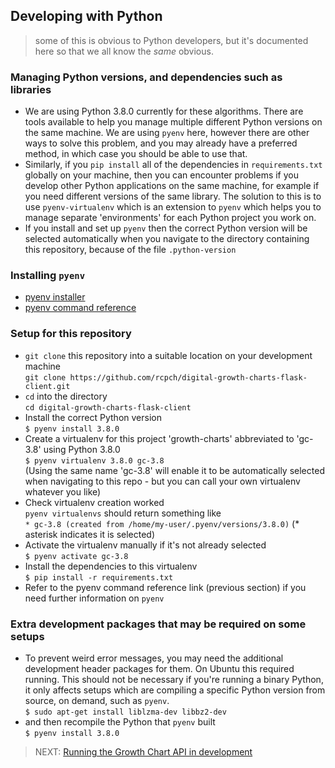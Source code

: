 ## Developing with Python

> some of this is obvious to Python developers, but it's documented here so that we all know the _same_ obvious.

### Managing Python versions, and dependencies such as libraries

* We are using Python 3.8.0 currently for these algorithms. There are tools available to help you manage multiple different Python versions on the same machine. We are using `pyenv` here, however there are other ways to solve this problem, and you may already have a preferred method, in which case you should be able to use that.
* Similarly, if you `pip install` all of the dependencies in `requirements.txt` globally on your machine, then you can encounter problems if you develop other Python applications on the same machine, for example if you need different versions of the same library. The solution to this is to use `pyenv-virtualenv` which is an extension to `pyenv` which helps you to manage separate 'environments' for each Python project you work on.
* If you install and set up `pyenv` then the correct Python version will be selected automatically when you navigate to the directory containing this repository, because of the file `.python-version`

### Installing `pyenv`

* [pyenv installer](https://github.com/pyenv/pyenv-installer)
* [pyenv command reference](https://github.com/pyenv/pyenv/blob/master/COMMANDS.md#pyenv-local)

### Setup for this repository

* `git clone` this repository into a suitable location on your development machine  
`git clone https://github.com/rcpch/digital-growth-charts-flask-client.git`  
* `cd` into the directory  
`cd digital-growth-charts-flask-client`  
* Install the correct Python version  
`$ pyenv install 3.8.0`  
* Create a virtualenv for this project 'growth-charts' abbreviated to 'gc-3.8' using Python 3.8.0  
`$ pyenv virtualenv 3.8.0 gc-3.8`  
(Using the same name 'gc-3.8' will enable it to be automatically selected when navigating to this repo - but you can call your own virtualenv whatever you like)  
* Check virtualenv creation worked  
`pyenv virtualenvs` should return something like  
`* gc-3.8 (created from /home/my-user/.pyenv/versions/3.8.0)` (* asterisk indicates it is selected)  
* Activate the virtualenv manually if it's not already selected  
`$ pyenv activate gc-3.8` 
* Install the dependencies to this virtualenv  
`$ pip install -r requirements.txt`  
* Refer to the pyenv command reference link (previous section) if you need further information on `pyenv`  

### Extra development packages that may be required on some setups
* To prevent weird error messages, you may need the additional development header packages for them. On Ubuntu this required running. This should not be necessary if you're running a binary Python, it only affects setups which are compiling a specific Python version from source, on demand, such as `pyenv`.  
`$ sudo apt-get install liblzma-dev libbz2-dev`  
* and then recompile the Python that `pyenv` built  
`$ pyenv install 3.8.0`  

> NEXT: [Running the Growth Chart API in development](running-in-development.md)
